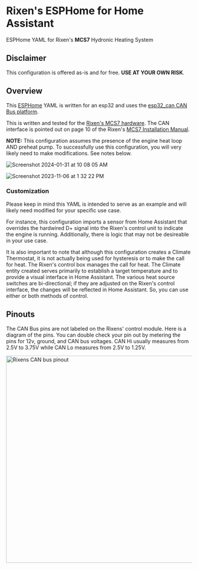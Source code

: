 # Rixen's ESPHome for Home Assistant
ESPHome YAML for Rixen's **MCS7** Hydronic Heating System

## Disclaimer

This configuration is offered as-is and for free. **USE AT YOUR OWN RISK**.

## Overview

This [ESPHome](https://esphome.io) YAML is written for an esp32 and uses the [esp32_can CAN Bus platform](https://esphome.io/components/canbus.html#esp32-can-component).

This is written and tested for the [Rixen's MCS7 hardware](https://rixens.com/collections/mcs-7-hydronic-system-documents). The CAN interface is pointed out on page 10 of the Rixen's [MCS7 Installation Manual](https://rixens.com/collections/mcs-7-hydronic-system-documents).

**NOTE:** This configuration assumes the presence of the engine heat loop AND preheat pump. To successfully use this configuration, you will very likely need to make modifications. See notes below.

![Screenshot 2024-01-31 at 10 08 05 AM](https://github.com/mikegoubeaux/rixens-esphome/assets/9661510/394ea22f-41c4-4714-8a11-c7cb545bdce4)

![Screenshot 2023-11-06 at 1 32 22 PM](https://github.com/mikegoubeaux/rixens-esphome/assets/9661510/dfb0d1ca-18c2-4d9b-b036-19ced3874270)

### Customization

Please keep in mind this YAML is intended to serve as an example and will likely need modified for your specific use case.

For instance, this configuration imports a sensor from Home Assistant that overrides the hardwired D+ signal into the Rixen's control unit to indicate the engine is running. Additionally, there is logic that may not be desireable in your use case.

It is also important to note that although this configuration creates a Climate Thermostat, it is not actually being used for hysteresis or to make the call for heat. The Rixen's control box manages the call for heat. The Climate entity created serves primarily to establish a target temperature and to provide a visual interface in Home Assistant. The various heat source switches are bi-directional; if they are adjusted on the Rixen's control interface, the changes will be reflected in Home Assistant. So, you can use either or both methods of control.

## Pinouts

The CAN Bus pins are not labeled on the Rixens' control module. Here is a diagram of the pins. You can double check your pin out by metering the pins for 12v, ground, and CAN bus voltages. CAN Hi usually measures from 2.5V to 3.75V while CAN Lo measures from 2.5V to 1.25V.

<img width="562" alt="Rixens CAN bus pinout" src="https://github.com/mikegoubeaux/rixens-esphome/assets/9661510/9141288c-cbe0-469c-b7b9-9b02a6126366">
